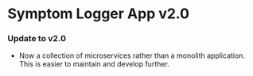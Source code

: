 # Symptom Logger App v2.0

### Update to v2.0
- Now a collection of microservices rather than a monolith application. This is easier to maintain and develop further.

